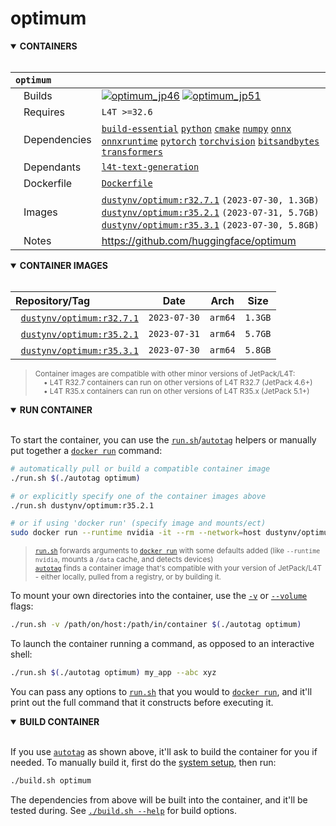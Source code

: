 # optimum

<details open>
<summary><b>CONTAINERS</b></summary>
<br>

| **`optimum`** | |
| :-- | :-- |
| &nbsp;&nbsp;&nbsp;Builds | [![`optimum_jp46`](https://img.shields.io/github/actions/workflow/status/dusty-nv/jetson-containers/optimum_jp46.yml?label=optimum:jp46)](https://github.com/dusty-nv/jetson-containers/actions/workflows/optimum_jp46.yml) [![`optimum_jp51`](https://img.shields.io/github/actions/workflow/status/dusty-nv/jetson-containers/optimum_jp51.yml?label=optimum:jp51)](https://github.com/dusty-nv/jetson-containers/actions/workflows/optimum_jp51.yml) |
| &nbsp;&nbsp;&nbsp;Requires | `L4T >=32.6` |
| &nbsp;&nbsp;&nbsp;Dependencies | [`build-essential`](/packages/build-essential) [`python`](/packages/python) [`cmake`](/packages/cmake/cmake_pip) [`numpy`](/packages/numpy) [`onnx`](/packages/onnx) [`onnxruntime`](/packages/onnxruntime) [`pytorch`](/packages/pytorch) [`torchvision`](/packages/pytorch/torchvision) [`bitsandbytes`](/packages/llm/bitsandbytes) [`transformers`](/packages/llm/transformers) |
| &nbsp;&nbsp;&nbsp;Dependants | [`l4t-text-generation`](/packages/l4t/l4t-text-generation) |
| &nbsp;&nbsp;&nbsp;Dockerfile | [`Dockerfile`](Dockerfile) |
| &nbsp;&nbsp;&nbsp;Images | [`dustynv/optimum:r32.7.1`](https://hub.docker.com/r/dustynv/optimum/tags) `(2023-07-30, 1.3GB)`<br>[`dustynv/optimum:r35.2.1`](https://hub.docker.com/r/dustynv/optimum/tags) `(2023-07-31, 5.7GB)`<br>[`dustynv/optimum:r35.3.1`](https://hub.docker.com/r/dustynv/optimum/tags) `(2023-07-30, 5.8GB)` |
| &nbsp;&nbsp;&nbsp;Notes | https://github.com/huggingface/optimum |

</details>

<details open>
<summary><b>CONTAINER IMAGES</b></summary>
<br>

| Repository/Tag | Date | Arch | Size |
| :-- | :--: | :--: | :--: |
| &nbsp;&nbsp;[`dustynv/optimum:r32.7.1`](https://hub.docker.com/r/dustynv/optimum/tags) | `2023-07-30` | `arm64` | `1.3GB` |
| &nbsp;&nbsp;[`dustynv/optimum:r35.2.1`](https://hub.docker.com/r/dustynv/optimum/tags) | `2023-07-31` | `arm64` | `5.7GB` |
| &nbsp;&nbsp;[`dustynv/optimum:r35.3.1`](https://hub.docker.com/r/dustynv/optimum/tags) | `2023-07-30` | `arm64` | `5.8GB` |

> <sub>Container images are compatible with other minor versions of JetPack/L4T:</sub><br>
> <sub>&nbsp;&nbsp;&nbsp;&nbsp;• L4T R32.7 containers can run on other versions of L4T R32.7 (JetPack 4.6+)</sub><br>
> <sub>&nbsp;&nbsp;&nbsp;&nbsp;• L4T R35.x containers can run on other versions of L4T R35.x (JetPack 5.1+)</sub><br>
</details>

<details open>
<summary><b>RUN CONTAINER</b></summary>
<br>

To start the container, you can use the [`run.sh`](/docs/run.md)/[`autotag`](/docs/run.md#autotag) helpers or manually put together a [`docker run`](https://docs.docker.com/engine/reference/commandline/run/) command:
```bash
# automatically pull or build a compatible container image
./run.sh $(./autotag optimum)

# or explicitly specify one of the container images above
./run.sh dustynv/optimum:r35.2.1

# or if using 'docker run' (specify image and mounts/ect)
sudo docker run --runtime nvidia -it --rm --network=host dustynv/optimum:r35.2.1
```
> <sup>[`run.sh`](/docs/run.md) forwards arguments to [`docker run`](https://docs.docker.com/engine/reference/commandline/run/) with some defaults added (like `--runtime nvidia`, mounts a `/data` cache, and detects devices)</sup><br>
> <sup>[`autotag`](/docs/run.md#autotag) finds a container image that's compatible with your version of JetPack/L4T - either locally, pulled from a registry, or by building it.</sup>

To mount your own directories into the container, use the [`-v`](https://docs.docker.com/engine/reference/commandline/run/#volume) or [`--volume`](https://docs.docker.com/engine/reference/commandline/run/#volume) flags:
```bash
./run.sh -v /path/on/host:/path/in/container $(./autotag optimum)
```
To launch the container running a command, as opposed to an interactive shell:
```bash
./run.sh $(./autotag optimum) my_app --abc xyz
```
You can pass any options to [`run.sh`](/docs/run.md) that you would to [`docker run`](https://docs.docker.com/engine/reference/commandline/run/), and it'll print out the full command that it constructs before executing it.
</details>
<details open>
<summary><b>BUILD CONTAINER</b></summary>
<br>

If you use [`autotag`](/docs/run.md#autotag) as shown above, it'll ask to build the container for you if needed.  To manually build it, first do the [system setup](/docs/setup.md), then run:
```bash
./build.sh optimum
```
The dependencies from above will be built into the container, and it'll be tested during.  See [`./build.sh --help`](/jetson_containers/build.py) for build options.
</details>
